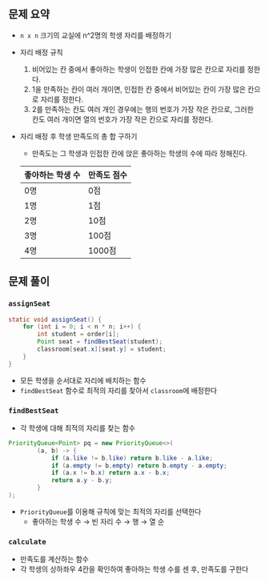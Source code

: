 ## 문제 요약

- `n x n` 크기의 교실에 n^2명의 학생 자리를 배정하기
- 자리 배정 규칙
    1. 비어있는 칸 중에서 좋아하는 학생이 인접한 칸에 가장 많은 칸으로 자리를 정한다.
    2. 1을 만족하는 칸이 여러 개이면, 인접한 칸 중에서 비어있는 칸이 가장 많은 칸으로 자리를 정한다.
    3. 2를 만족하는 칸도 여러 개인 경우에는 행의 번호가 가장 작은 칸으로, 그러한 칸도 여러 개이면 열의 번호가 가장 작은 칸으로 자리를 정한다.
- 자리 배정 후 학생 만족도의 총 합 구하기
    - 만족도는 그 학생과 인접한 칸에 앉은 좋아하는 학생의 수에 따라 정해진다.
    
    | 좋아하는 학생 수 | 만족도 점수 |
    | --- | --- |
    | 0명 | 0점 |
    | 1명 | 1점 |
    | 2명 | 10점 |
    | 3명 | 100점 |
    | 4명 | 1000점 |

## 문제 풀이

### `assignSeat`

```java
static void assignSeat() {
    for (int i = 0; i < n * n; i++) {
        int student = order[i];
        Point seat = findBestSeat(student);
        classroom[seat.x][seat.y] = student;
    }
}
```

- 모든 학생을 순서대로 자리에 배치하는 함수
- `findBestSeat` 함수로 최적의 자리를 찾아서 `classroom`에 배정한다

### `findBestSeat`

- 각 학생에 대해 최적의 자리를 찾는 함수

```java
PriorityQueue<Point> pq = new PriorityQueue<>(
        (a, b) -> {
            if (a.like != b.like) return b.like - a.like;
            if (a.empty != b.empty) return b.empty - a.empty;
            if (a.x != b.x) return a.x - b.x;
            return a.y - b.y;
        }
);
```

- `PriorityQueue`를 이용해 규칙에 맞는 최적의 자리를 선택한다
    - 좋아하는 학생 수 → 빈 자리 수 → 행 → 열 순

### `calculate`

- 만족도를 계산하는 함수
- 각 학생의 상하좌우 4칸을 확인하여 좋아하는 학생 수를 센 후, 만족도를 구한다
